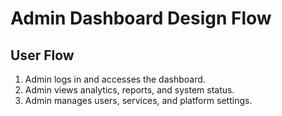 # Admin Dashboard Design Flow

## User Flow
1. Admin logs in and accesses the dashboard.
2. Admin views analytics, reports, and system status.
3. Admin manages users, services, and platform settings.

